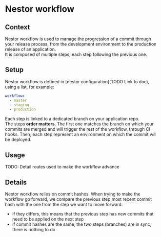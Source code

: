# Nestor workflow

## Context

Nestor workflow is used to manage the progression of a commit through your release process, from the development environment to the production release of an application.  
It is composed of multiple steps, each step following the previous one.

## Setup

Nestor workflow is defined in [nestor configuration](TODO Link to doc), using a list, for example:

```yaml
workflow:
  - master
  - staging
  - production
```

Each step is linked to a dedicated branch on your application repo.  
The steps **order matters**. The first one matches the branch on which your commits are merged and will trigger the rest of the workflow, through CI hooks. Then, each step represent an environment on which the commit will be deployed.

## Usage

TODO: Detail routes used to make the workflow advance

## Details

Nestor workflow relies on commit hashes. When trying to make the workflow go forward, we compare the previous step most recent commit hash with the one from the step we want to move forward:

- if they differs, this means that the previous step has new commits that need to be applied on the next step
- if commit hashes are the same, the two steps (branches) are in sync, there is nothing to do
